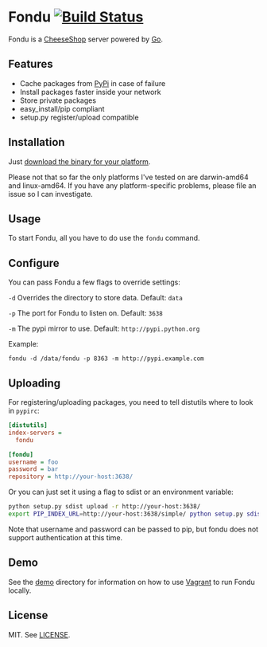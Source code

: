 # Fondu [![Build Status](https://drone.io/github.com/geetarista/fondu/status.png)](https://drone.io/github.com/geetarista/fondu/latest)

Fondu is a [CheeseShop](http://wiki.python.org/moin/CheeseShop) server powered by [Go](http://golang.org/).

## Features

* Cache packages from [PyPi](http://pypi.python.org/) in case of failure
* Install packages faster inside your network
* Store private packages
* easy_install/pip compliant
* setup.py register/upload compatible

## Installation

Just [download the binary for your platform](https://github.com/geetarista/fondu/releases).

Please not that so far the only platforms I've tested on are darwin-amd64 and linux-amd64. If you have any platform-specific problems, please file an issue so I can investigate.

## Usage

To start Fondu, all you have to do use the `fondu` command.

## Configure

You can pass Fondu a few flags to override settings:

`-d` Overrides the directory to store data. Default: `data`

`-p` The port for Fondu to listen on. Default: `3638`

`-m` The pypi mirror to use. Default: `http://pypi.python.org`

Example:

`fondu -d /data/fondu -p 8363 -m http://pypi.example.com`

## Uploading

For registering/uploading packages, you need to tell distutils where to look in `pypirc`:

```ini
[distutils]
index-servers =
  fondu

[fondu]
username = foo
password = bar
repository = http://your-host:3638/
```

Or you can just set it using a flag to sdist or an environment variable:

```bash
python setup.py sdist upload -r http://your-host:3638/
export PIP_INDEX_URL=http://your-host:3638/simple/ python setup.py sdist upload
```

Note that username and password can be passed to pip, but fondu does not support authentication at this time.

## Demo

See the [demo](https://github.com/geetarista/fondu/tree/master/demo) directory for information on how to use [Vagrant](http://www.vagrantup.com/) to run Fondu locally.

## License

MIT. See [LICENSE](https://github.com/geetarista/fondu/blob/master/LICENSE).
